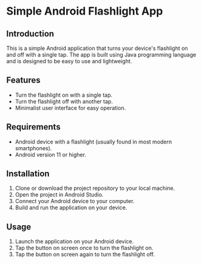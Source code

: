 # Simple Android Flashlight App

## Introduction
This is a simple Android application that turns your device's flashlight on and off with a single tap. The app is built using Java programming language and is designed to be easy to use and lightweight.

## Features
- Turn the flashlight on with a single tap.
- Turn the flashlight off with another tap.
- Minimalist user interface for easy operation.

## Requirements
- Android device with a flashlight (usually found in most modern smartphones).
- Android version 11 or higher.

## Installation
1. Clone or download the project repository to your local machine.
2. Open the project in Android Studio.
3. Connect your Android device to your computer.
4. Build and run the application on your device.

## Usage
1. Launch the application on your Android device.
2. Tap the button on screen once to turn the flashlight on.
3. Tap the button on screen again to turn the flashlight off.


